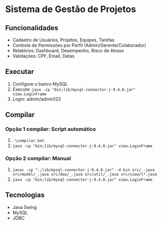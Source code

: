 # Sistema de Gestão de Projetos

## Funcionalidades

- Cadastro de Usuários, Projetos, Equipes, Tarefas
- Controle de Permissões por Perfil (Admin/Gerente/Colaborador)
- Relatórios: Dashboard, Desempenho, Risco de Atraso
- Validações: CPF, Email, Datas

## Executar

1. Configure o banco MySQL
2. Execute: `java -cp "bin;lib/mysql-connector-j-9.4.0.jar" view.LoginFrame`
3. Login: admin/admin123

## Compilar

### Opção 1 compilar: Script automático

1. `.\compilar.bat`
2. `java -cp "bin;lib/mysql-connector-j-9.4.0.jar" view.LoginFrame`

### Opção 2 compilar: Manual

1. `javac -cp ".;lib/mysql-connector-j-9.4.0.jar" -d bin src/_.java src/model/_.java src/dao/_.java src/util/_.java src/view/\*.java`
2. `java -cp "bin;lib/mysql-connector-j-9.4.0.jar" view.LoginFrame`

## Tecnologias

- Java Swing
- MySQL
- JDBC
